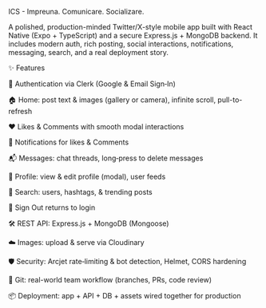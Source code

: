 ICS - Impreuna. Comunicare. Socializare.

A polished, production-minded Twitter/X-style mobile app built with React Native (Expo + TypeScript) and a secure Express.js + MongoDB backend. It includes modern auth, rich posting, social interactions, notifications, messaging, search, and a real deployment story.

✨ Features

🔐 Authentication via Clerk (Google & Email Sign‑In)

🏠 Home: post text & images (gallery or camera), infinite scroll, pull-to-refresh

❤️ Likes & Comments with smooth modal interactions

🔔 Notifications for likes & Comments

📬 Messages: chat threads, long‑press to delete messages

👤 Profile: view & edit profile (modal), user feeds

🔎 Search: users, hashtags, & trending posts

🚪 Sign Out returns to login

🛠️ REST API: Express.js + MongoDB (Mongoose)

☁️ Images: upload & serve via Cloudinary

🛡️ Security: Arcjet rate‑limiting & bot detection, Helmet, CORS hardening

🧪 Git: real-world team workflow (branches, PRs, code review)

📦 Deployment: app + API + DB + assets wired together for production